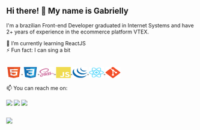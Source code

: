 ## Hi there! 👋 My name is Gabrielly

I'm a brazilian Front-end Developer graduated in Internet Systems and have 2+ years of experience in the ecommerce platform VTEX.
</br>

<!-- 🔭 I’m currently working on e-commerces development
</br> -->
🌱 I’m currently learning ReactJS
</br>
⚡ Fun fact: I can sing a bit

</br>

<div style="display: inline_block">
  <a href="https://github.com/gabriellycastro">
    <img align="center" alt="HTML" title="HTML" height="30" width="40" src="https://raw.githubusercontent.com/devicons/devicon/master/icons/html5/html5-original.svg">
    <img align="center" alt="CSS" title="CSS" height="30" width="40" src="https://raw.githubusercontent.com/devicons/devicon/master/icons/css3/css3-original.svg">
    <img align="center" alt="Sass" title="Sass" height="30" width="40" src="https://raw.githubusercontent.com/devicons/devicon/master/icons/sass/sass-original.svg">
    <img align="center" alt="JavaScript" title="JavaScript" height="30" width="40" src="https://raw.githubusercontent.com/devicons/devicon/master/icons/javascript/javascript-plain.svg">
    <img align="center" alt="jQuery" title="jQuery" height="30" width="40" src="https://raw.githubusercontent.com/devicons/devicon/master/icons/jquery/jquery-original.svg">
    <img align="center" alt="React" title="React" height="30" width="40" src="https://raw.githubusercontent.com/devicons/devicon/master/icons/react/react-original.svg">
    <img align="center" alt="Git" title="Git" height="30" width="40" src="https://raw.githubusercontent.com/devicons/devicon/master/icons/git/git-original.svg">
  </a>
</div>

</br>

<div>
  📫 You can reach me on:
  </br></br>
  <a href="https://www.linkedin.com/in/gabriellycastro" target="_blank"><img src="https://img.shields.io/badge/-LinkedIn-%230077B5?style=for-the-badge&logo=linkedin&logoColor=white" target="_blank"></a>
  <a href="https://instagram.com/gabriellyecastro" target="_blank"><img src="https://img.shields.io/badge/-Instagram-%23E4405F?style=for-the-badge&logo=instagram&logoColor=white" target="_blank"></a>
  <a href="https://medium.com/@gabriellycastro" target="_blank"><img src="https://img.shields.io/badge/Medium-12100E?style=for-the-badge&logo=medium&logoColor=white" target="_blank"></a>
</div>

##

<div>
  <a href="https://github.com/gabriellycastro">
<!--   <img height="180em" src="https://github-readme-stats.vercel.app/api?username=gabriellycastro&show_icons=true&theme=dracula&include_all_commits=true&count_private=true"/> -->
  <img height="180em" src="https://github-readme-stats.vercel.app/api/top-langs/?username=gabriellycastro&layout=compact&langs_count=7&theme=dracula"/>
  </a>
  
  <!--   ![Snake animation](https://github.com/gabriellycastro/gabriellycastro/blob/output/github-contribution-grid-snake.svg) -->
</div>
